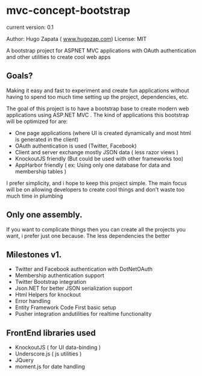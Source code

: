 mvc-concept-bootstrap
=====================
current version: 0.1

Author: Hugo Zapata ( www.hugozap.com)
License: MIT

A bootstrap project for ASPNET MVC applications with OAuth authentication and other utilities to create cool web apps

## Goals?
Making it easy and fast to experiment and create fun applications without having to spend too much time setting up
the project, dependencies, etc.

The goal of this project is to have a bootstrap base to create modern web applications using ASP.NET MVC .
The kind of applications this bootstrap will be optimized for are:

* One page applications (where UI is created dynamically and most html is generated in the client)
* OAuth authentication is used (Twitter, Facebook)
* Client and server exchange mostly JSON data ( less razor views )
* KnockoutJS friendly (But could be used with other frameworks too)
* AppHarbor friendly ( ex: Using only one database for data and membership tables )

I prefer simplicity, and i hope to keep this project simple. The main focus will be on allowing
developers to create cool things and don't waste too much time in plumbing

## Only one assembly.
If you want to complicate things then you can create all the projects you want, i prefer just one because.
The less dependencies the better

## Milestones v1.

* Twitter and Facebook authentication with DotNetOAuth
* Membership authentication support 
* Twitter Bootstrap integration 
* Json.NET for better JSON serialization support
* Html Helpers for knockout
* Error handling
* Entity Framework Code First basic setup
* Pusher integration andutilities for realtime functionality


## FrontEnd libraries used

* KnockoutJS ( for UI data-binding )
* Underscore.js  ( js utilities )
* JQuery
* moment.js for date handling


  



